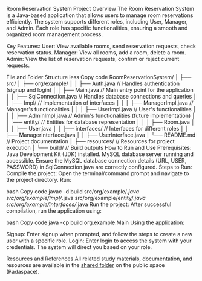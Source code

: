 Room Reservation System
Project Overview
The Room Reservation System is a Java-based application that allows users to manage room reservations efficiently. The system supports different roles, including User, Manager, and Admin. Each role has specific functionalities, ensuring a smooth and organized room management process.

Key Features:
User: View available rooms, send reservation requests, check reservation status.
Manager: View all rooms, add a room, delete a room.
Admin: View the list of reservation requests, confirm or reject current requests.

File and Folder Structure
less
Copy code
RoomReservationSystem/
│
├── src/
│   ├── org/example/
│   │   ├── Auth.java               // Handles authentication (signup and login)
│   │   ├── Main.java               // Main entry point for the application
│   │   ├── SqlConnection.java      // Handles database connections and queries
│   │   ├── Impl/                   // Implementation of interfaces
│   │   │   ├── ManagerImpl.java    // Manager's functionalities
│   │   │   ├── UserImpl.java       // User's functionalities
│   │   │   ├── AdminImpl.java      // Admin's functionalities (future implementation)
│   │   ├── entity/                 // Entities for database representation
│   │   │   ├── Room.java
│   │   │   ├── User.java
│   │   ├── interfaces/             // Interfaces for different roles
│   │       ├── ManagerInterface.java
│   │       ├── UserInterface.java
│   └── README.md                   // Project documentation
│
├── resources/                      // Resources for project execution
│
└── build/                          // Build outputs
How to Run and Use
Prerequisites:
Java Development Kit (JDK) installed.
MySQL database server running and accessible.
Ensure the MySQL database connection details (URL, USER, PASSWORD) in SqlConnection.java are correctly configured.
Steps to Run:
Compile the project:
Open the terminal/command prompt and navigate to the project directory. Run:

bash
Copy code
javac -d build src/org/example/*.java src/org/example/Impl/*.java src/org/example/entity/*.java src/org/example/interfaces/*.java
Run the project:
After successful compilation, run the application using:

bash
Copy code
java -cp build org.example.Main
Using the application:

Signup: Enter signup when prompted, and follow the steps to create a new user with a specific role.
Login: Enter login to access the system with your credentials. The system will direct you based on your role.

Resources and References
All related study materials, documentation, and resources are available in the [shared folder]() on the public space (Padaspace).
